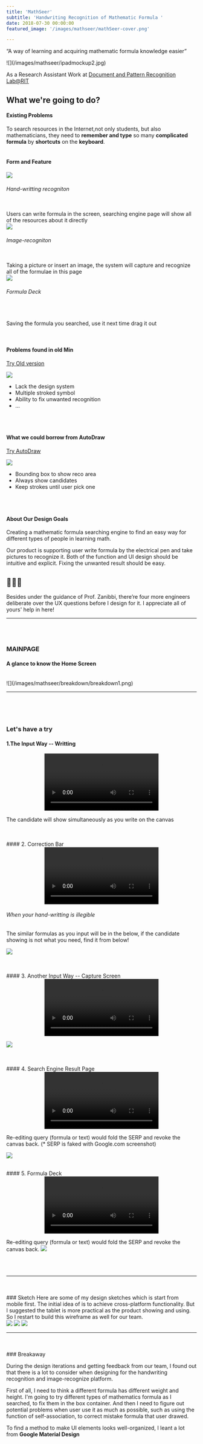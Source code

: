 ```yaml
---
title: 'MathSeer'
subtitle: 'Handwriting Recognition of Mathematic Formula '
date: 2018-07-30 00:00:00
featured_image: '/images/mathseer/mathSeer-cover.png'

---
```


<p class="intro-text"> 
“A way of learning and acquiring mathematic formula knowledge easier”
</p>
![](/images/mathseer/ipadmockup2.jpg)

<!--<center>
  <video width="90%" controls autoplay loop>
    <source src="/images/mathseer/motion2.mp4" type="video/mp4">
  </video>
</center>
-->

As a Research Assistant Work at [Document and Pattern Recognition Lab@RIT](https://www.cs.rit.edu/~dprl/)

## What we're going to do?
#### Existing Problems
To search resources in the Internet,not only students, but also mathematicians, they need to **remember and type** so many **complicated formula** by **shortcuts** on the **keyboard**.
<br>
<br>

 
#### Form and Feature
  
<div class="row fit">
  <div class="col-sm-4 col-xs-12">
    <img src="/images/mathseer/feature/1.png">
    
<h6> Hand-writting recogniton </h6>

<br>
    Users can write formula in the screen, searching engine page will show all of the resources about it directly    
  </div>
  <div class="col-sm-4 col-xs-12">
    <img src="/images/mathseer/feature/2.png">
    
<h6> Image-recogniton </h6>
   <br> 
   Taking a picture or insert an image, the system will capture and recognize all of the formulae in this page
    
  </div>
  <div class="col-sm-4 col-xs-12">
    <img src="/images/mathseer/feature/3.png">

<h6> Formula Deck </h6>
    <br>
    <br>
    Saving the formula you searched, use it next time drag it out
        
  </div>
</div>

<br>
<br>

#### Problems found in old Min
[Try Old version](http://saskatoon.cs.rit.edu/min/)

![](/images/mathseer/bad.png)
- Lack the design system
- Multiple stroked symbol
- Ability to fix unwanted recognition
- ...
<br>
<br>

#### What we could borrow from AutoDraw
[Try AutoDraw](https://www.autodraw.com/)

![](/images/mathseer/competitive.png)
- Bounding box to show reco area
- Always show candidates
- Keep strokes until user pick one
<br>
<br>

#### About Our Design Goals
Creating a mathematic formula searching engine to find an easy way for different types of people in learning math. 

Our product is supporting user write formula by the electrical pen and take pictures to recognize it.
Both of the function and UI design should be intuitive and explicit. Fixing the unwanted result should be easy.

  
## 🙆🏻‍♀️ 
Besides under the guidance of Prof. Zanibbi, there’re four more engineers deliberate over the UX questions before I design for it. I appreciate all of yours' help in here!

---

<br>
<br>

### MAINPAGE

#### A glance to know the Home Screen

<br>
![](/images/mathseer/breakdown/breakdown1.png)

---

<br>
<br>
<br>

### Let's have a try

#### 1.The Input Way -- Writting

<center>
  <video width="60%" autoplay loop>
    <source src="/images/mathseer/video/onlyType.mp4" type="video/mp4">
  </video>
</center>

The candidate will show simultaneously as you write on the canvas

<br>
<br>
#### 2. Correction Bar

<center>
  <video width="60%" autoplay loop>
    <source src="/images/mathseer/video/type2.mp4" type="video/mp4">
  </video>
</center>

###### When your hand-writting is illegible
The similar formulas as you input will be in the below, if the candidate showing is not what you need, find it from below!

![](/images/mathseer/breakdown/breakdown2.png)

<br>
<br>
#### 3. Another Input Way -- Capture Screen

<center>
  <video width="60%" autoplay loop>
    <source src="/images/mathseer/video/onlyCamera.mp4" type="video/mp4">
  </video>
</center>

![](/images/mathseer/breakdown/breakdown3.png)

<br>
<br>
#### 4. Search Engine Result Page

<center>
  <video width="60%" autoplay loop>
    <source src="/images/mathseer/video/SERP2.mp4" type="video/mp4">
  </video>
</center>
 
Re-editing query (formula or text) would fold the SERP and revoke the canvas back.
(* SERP is faked with Google.com screenshot)

![](/images/mathseer/breakdown/breakdown4.png)

<br>
#### 5. Formula Deck

<center>
  <video width="60%" autoplay loop>
    <source src="/images/mathseer/video/formulaDeck.mp4" type="video/mp4">
  </video>
</center>
 
Re-editing query (formula or text) would fold the SERP and revoke the canvas back.
![](/images/mathseer/breakdown/breakdown5.png)

<br>
<br>

---

<br>
<br>
### Sketch
Here are some of my design sketches which is start from mobile first. The initial idea of is to achieve cross-platform functionality.
But I suggested the tablet is more practical as the product showing and using. So I restart to build this wireframe as well for our team.
<div class="gallery" data-columns="3">
	<img src="/images/mathseer/sketch/sketch1.png">
	<img src="/images/mathseer/sketch/sketch2.png">
	<img src="/images/mathseer/sketch/sketch3.png">
	
</div>

---

<br>
<br>
### Breakaway

During the design iterations and getting feedback from our team, I found out that there is a lot to consider when designing for the handwriting recognition and image-recognize platform.

First of all, I need to think a different formula has different weight and height. I'm going to try different types of mathematics formula as I searched, to fix them in the box container. And then I need to figure out potential problems when user use it as much as possible, such as using the function of self-association, to correct mistake formula that user drawed. 

To find a method to make UI elements looks well-organized, I leant a lot from **Google Material Design**










